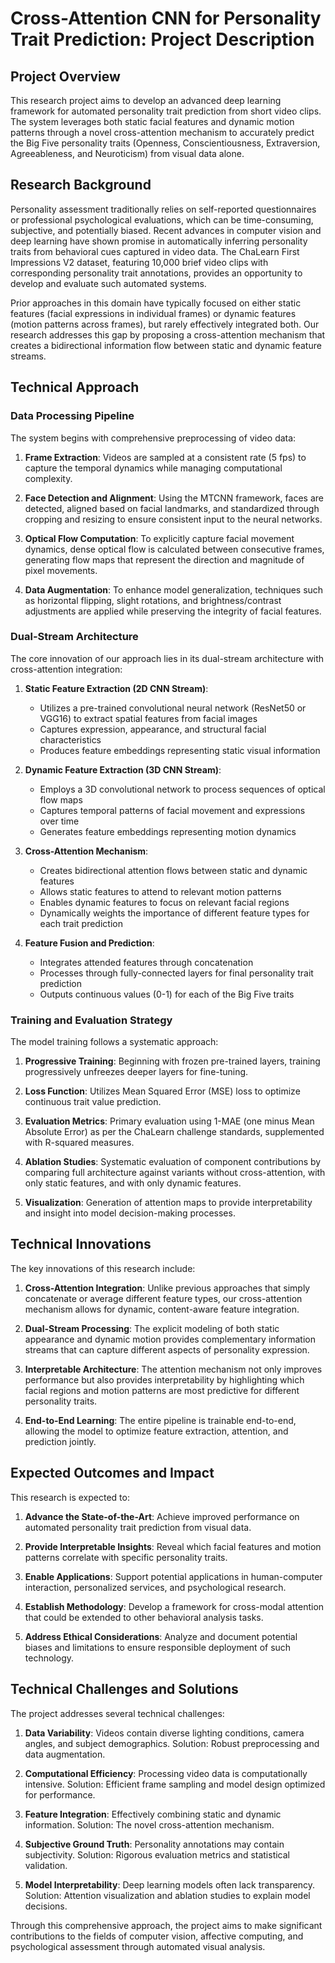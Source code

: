 # Cross-Attention CNN for Personality Trait Prediction: Project Description

## Project Overview

This research project aims to develop an advanced deep learning framework for automated personality trait prediction from short video clips. The system leverages both static facial features and dynamic motion patterns through a novel cross-attention mechanism to accurately predict the Big Five personality traits (Openness, Conscientiousness, Extraversion, Agreeableness, and Neuroticism) from visual data alone.

## Research Background

Personality assessment traditionally relies on self-reported questionnaires or professional psychological evaluations, which can be time-consuming, subjective, and potentially biased. Recent advances in computer vision and deep learning have shown promise in automatically inferring personality traits from behavioral cues captured in video data. The ChaLearn First Impressions V2 dataset, featuring 10,000 brief video clips with corresponding personality trait annotations, provides an opportunity to develop and evaluate such automated systems.

Prior approaches in this domain have typically focused on either static features (facial expressions in individual frames) or dynamic features (motion patterns across frames), but rarely effectively integrated both. Our research addresses this gap by proposing a cross-attention mechanism that creates a bidirectional information flow between static and dynamic feature streams.

## Technical Approach

### Data Processing Pipeline

The system begins with comprehensive preprocessing of video data:

1. **Frame Extraction**: Videos are sampled at a consistent rate (5 fps) to capture the temporal dynamics while managing computational complexity.

2. **Face Detection and Alignment**: Using the MTCNN framework, faces are detected, aligned based on facial landmarks, and standardized through cropping and resizing to ensure consistent input to the neural networks.

3. **Optical Flow Computation**: To explicitly capture facial movement dynamics, dense optical flow is calculated between consecutive frames, generating flow maps that represent the direction and magnitude of pixel movements.

4. **Data Augmentation**: To enhance model generalization, techniques such as horizontal flipping, slight rotations, and brightness/contrast adjustments are applied while preserving the integrity of facial features.

### Dual-Stream Architecture

The core innovation of our approach lies in its dual-stream architecture with cross-attention integration:

1. **Static Feature Extraction (2D CNN Stream)**: 
   - Utilizes a pre-trained convolutional neural network (ResNet50 or VGG16) to extract spatial features from facial images
   - Captures expression, appearance, and structural facial characteristics
   - Produces feature embeddings representing static visual information

2. **Dynamic Feature Extraction (3D CNN Stream)**:
   - Employs a 3D convolutional network to process sequences of optical flow maps
   - Captures temporal patterns of facial movement and expressions over time
   - Generates feature embeddings representing motion dynamics

3. **Cross-Attention Mechanism**:
   - Creates bidirectional attention flows between static and dynamic features
   - Allows static features to attend to relevant motion patterns
   - Enables dynamic features to focus on relevant facial regions
   - Dynamically weights the importance of different feature types for each trait prediction

4. **Feature Fusion and Prediction**:
   - Integrates attended features through concatenation
   - Processes through fully-connected layers for final personality trait prediction
   - Outputs continuous values (0-1) for each of the Big Five traits

### Training and Evaluation Strategy

The model training follows a systematic approach:

1. **Progressive Training**: Beginning with frozen pre-trained layers, training progressively unfreezes deeper layers for fine-tuning.

2. **Loss Function**: Utilizes Mean Squared Error (MSE) loss to optimize continuous trait value prediction.

3. **Evaluation Metrics**: Primary evaluation using 1-MAE (one minus Mean Absolute Error) as per the ChaLearn challenge standards, supplemented with R-squared measures.

4. **Ablation Studies**: Systematic evaluation of component contributions by comparing full architecture against variants without cross-attention, with only static features, and with only dynamic features.

5. **Visualization**: Generation of attention maps to provide interpretability and insight into model decision-making processes.

## Technical Innovations

The key innovations of this research include:

1. **Cross-Attention Integration**: Unlike previous approaches that simply concatenate or average different feature types, our cross-attention mechanism allows for dynamic, content-aware feature integration.

2. **Dual-Stream Processing**: The explicit modeling of both static appearance and dynamic motion provides complementary information streams that can capture different aspects of personality expression.

3. **Interpretable Architecture**: The attention mechanism not only improves performance but also provides interpretability by highlighting which facial regions and motion patterns are most predictive for different personality traits.

4. **End-to-End Learning**: The entire pipeline is trainable end-to-end, allowing the model to optimize feature extraction, attention, and prediction jointly.

## Expected Outcomes and Impact

This research is expected to:

1. **Advance the State-of-the-Art**: Achieve improved performance on automated personality trait prediction from visual data.

2. **Provide Interpretable Insights**: Reveal which facial features and motion patterns correlate with specific personality traits.

3. **Enable Applications**: Support potential applications in human-computer interaction, personalized services, and psychological research.

4. **Establish Methodology**: Develop a framework for cross-modal attention that could be extended to other behavioral analysis tasks.

5. **Address Ethical Considerations**: Analyze and document potential biases and limitations to ensure responsible deployment of such technology.

## Technical Challenges and Solutions

The project addresses several technical challenges:

1. **Data Variability**: Videos contain diverse lighting conditions, camera angles, and subject demographics. Solution: Robust preprocessing and data augmentation.

2. **Computational Efficiency**: Processing video data is computationally intensive. Solution: Efficient frame sampling and model design optimized for performance.

3. **Feature Integration**: Effectively combining static and dynamic information. Solution: The novel cross-attention mechanism.

4. **Subjective Ground Truth**: Personality annotations may contain subjectivity. Solution: Rigorous evaluation metrics and statistical validation.

5. **Model Interpretability**: Deep learning models often lack transparency. Solution: Attention visualization and ablation studies to explain model decisions.

Through this comprehensive approach, the project aims to make significant contributions to the fields of computer vision, affective computing, and psychological assessment through automated visual analysis.